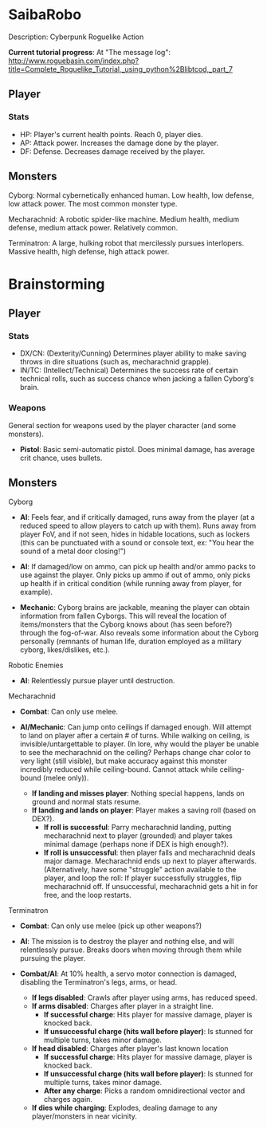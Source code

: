 # SaibaRobo
Description: Cyberpunk Roguelike Action

**Current tutorial progress**: At "The message log": http://www.roguebasin.com/index.php?title=Complete_Roguelike_Tutorial,_using_python%2Blibtcod,_part_7

## Player
### Stats
* HP: Player's current health points. Reach 0, player dies.
* AP: Attack power. Increases the damage done by the player.
* DF: Defense. Decreases damage received by the player.

## Monsters
Cyborg: Normal cybernetically enhanced human. Low health, low defense, low attack power. The most common monster type.

Mecharachnid: A robotic spider-like machine. Medium health, medium defense, medium attack power. Relatively common.

Terminatron: A large, hulking robot that mercilessly pursues interlopers. Massive health, high defense, high attack power.

# Brainstorming

## Player
### Stats
* DX/CN: (Dexterity/Cunning) Determines player ability to make saving throws in dire situations (such as, mecharachnid grapple).
* IN/TC: (Intellect/Technical) Determines the success rate of certain technical rolls, such as success chance when jacking a fallen Cyborg's brain.

### Weapons
General section for weapons used by the player character (and some monsters).

* **Pistol**: Basic semi-automatic pistol. Does minimal damage, has average crit chance, uses bullets.

## Monsters
Cyborg
* **AI**: Feels fear, and if critically damaged, runs away from the player (at a reduced speed to allow players to catch up with them). Runs away from player FoV, and if not seen, hides in hidable locations, such as lockers (this can be punctuated with a sound or console text, ex: "You hear the sound of a metal door closing!")

* **AI**: If damaged/low on ammo, can pick up health and/or ammo packs to use against the player. Only picks up ammo if out of ammo, only picks up health if in critical condition (while running away from player, for example).

* **Mechanic**: Cyborg brains are jackable, meaning the player can obtain information from fallen Cyborgs. This will reveal the location of items/monsters that the Cyborg knows about (has seen before?) through the fog-of-war. Also reveals some information about the Cyborg personally (remnants of human life, duration employed as a military cyborg, likes/dislikes, etc.).

Robotic Enemies
* **AI**: Relentlessly pursue player until destruction.

Mecharachnid
* **Combat**: Can only use melee.

* **AI/Mechanic**: Can jump onto ceilings if damaged enough. Will attempt to land on player after a certain # of turns. While walking on ceiling, is invisible/untargettable to player. (In lore, why would the player be unable to see the mecharachnid on the ceiling? Perhaps change char color to very light (still visible), but make accuracy against this monster incredibly reduced while ceiling-bound. Cannot attack while ceiling-bound (melee only)).
  * **If landing and misses player**: Nothing special happens, lands on ground and normal stats resume.
  * **If landing and lands on player**: Player makes a saving roll (based on DEX?). 
    * **If roll is successful**: Parry mecharachnid landing, putting mecharachnid next to player (grounded) and player takes minimal damage (perhaps none if DEX is high enough?). 
    * **If roll is unsuccessful**: then player falls and mecharachnid deals major damage. Mecharachnid ends up next to player afterwards. (Alternatively, have some "struggle" action available to the player, and loop the roll: If player successfully struggles, flip mecharachnid off. If unsuccessful, mecharachnid gets a hit in for free, and the loop restarts.
    
Terminatron
* **Combat**: Can only use melee (pick up other weapons?)

* **AI**: The mission is to destroy the player and nothing else, and will relentlessly pursue. Breaks doors when moving through them while pursuing the player.

* **Combat/AI**: At 10% health, a servo motor connection is damaged, disabling the Terminatron's legs, arms, or head.
  * **If legs disabled**: Crawls after player using arms, has reduced speed.
  * **If arms disabled**: Charges after player in a straight line.
    * **If successful charge**: Hits player for massive damage, player is knocked back.
    * **If unsuccessful charge (hits wall before player)**: Is stunned for multiple turns, takes minor damage.
  * **If head disabled**: Charges after player's last known location
    * **If successful charge**: Hits player for massive damage, player is knocked back.
    * **If unsuccessful charge (hits wall before player)**: Is stunned for multiple turns, takes minor damage.
    * **After any charge**: Picks a random omnidirectional vector and charges again.
  * **If dies while charging**: Explodes, dealing damage to any player/monsters in near vicinity.
